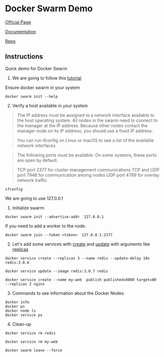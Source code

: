 # Docker Swarm Demo

[Official Page](https://docs.docker.com/engine/swarm/)

[Documentation](https://docs.docker.com/engine/swarm/key-concepts/)

[Repo](https://github.com/docker-archive/classicswarm)


## Instructions

Quick demo for Docker Swarm

1. We are going to follow this [tutorial](https://docs.docker.com/engine/swarm/swarm-tutorial/)
   
Ensure docker swarm in your system

```
docker swarm init --help
```

2. Verify a host available in your system
   
> The IP address must be assigned to a network interface available to the host operating system. All nodes in the swarm need to connect to the manager at the IP address. 
Because other nodes contact the manager node on its IP address, you should use a fixed IP address.

>You can run ifconfig on Linux or macOS to see a list of the available network interfaces.

>The following ports must be available. On some systems, these ports are open by default.

>TCP port 2377 for cluster management communications
TCP and UDP port 7946 for communication among nodes
UDP port 4789 for overlay network traffic

```
ifconfig
```

We are going to use 127.0.0.1

1. Initialize swarm:

```
docker swarm init --advertise-addr  127.0.0.1
```
If you need to add a worker to the node.

```
docker swarm join --token <token>  127.0.0.1:2377
```

2. Let's add some services with
[create](https://docs.docker.com/engine/reference/commandline/service_create/)
and [update](https://docs.docker.com/engine/reference/commandline/service_update/)
with arguments like [replicas](https://docs.docker.com/engine/swarm/swarm-tutorial/deploy-service/)

```
docker service create --replicas 3 --name redis --update-delay 10s redis:3.0.6

docker service update --image redis:3.0.7 redis

docker service create --name my-web  publish published=8080 target=80 --replicas 2 nginx
```

3. Commands to see information about the Docker Nodes.

```
docker info
docker ps
docker node ls
docker service ps
```

4. Clean-up

```
docker service rm redis

docker service rm my-web

docker swarm leave --force
```